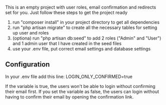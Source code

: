 This is an empty project with user roles, email confirmation and redirects set for you. 
Just follow these steps to get the project ready

1. run "composer install" in your project directory to get all dependencies
2. run "php artisan migrate" to create all the necessary tables for setting up user and roles
3. (optiona) run "php artisan db:seed" to add 2 roles ("Admin" and "User") and 1 admin user that I have created in the seed files
4. use your .env file, put correct email settings and database settings

Configuration
--------------------------------

In your .env file add this line:
LOGIN_ONLY_CONFIRMED=true

If the variable is true, the users won't be able to login without confirming their email first.
If you set the variable as false, the users can login without having to confirm their email by opening the confirmation link.

